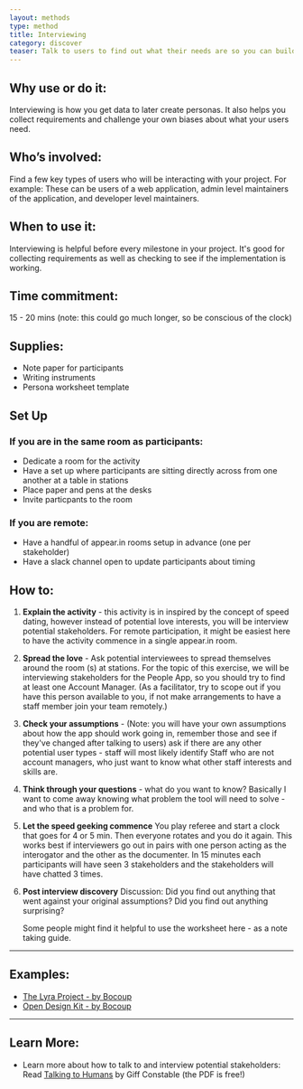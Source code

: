 ```yaml
---
layout: methods
type: method
title: Interviewing
category: discover
teaser: Talk to users to find out what their needs are so you can build a product they'll love.
---
```

## Why use or do it:

Interviewing is how you get data to later create personas. It also helps you collect requirements and challenge your own biases about what your users need.

## Who’s involved:

Find a few key types of users who will be interacting with your project. For example: These can be users of a web application, admin level maintainers of the application, and developer level maintainers.

## When to use it:

Interviewing is helpful before every milestone in your project. It's good for collecting requirements as well as checking to see if the implementation is working.

## Time commitment:

15 - 20 mins (note: this could go much longer, so be conscious of the clock)

## Supplies:

* Note paper for participants
* Writing instruments
* Persona worksheet template


## Set Up

### If you are in the same room as participants:

* Dedicate a room for the activity
* Have a set up where participants are sitting directly across from one another at a table in stations
* Place paper and pens at the desks
* Invite particpants to the room

### If you are remote:

* Have a handful of appear.in rooms setup in advance (one per stakeholder)
* Have a slack channel open to update participants about timing


## How to:

1. **Explain the activity** - this activity is in inspired by the concept of speed dating, however instead of potential love interests, you will be interview potential stakeholders.  For remote participation, it might be easiest here to have the activity commence in a single appear.in room.

2. **Spread the love** - Ask potential interviewees to spread themselves around the room (s) at stations. For the topic of this exercise, we will be interviewing stakeholders for the People App, so you should try to find at least one Account Manager. (As a facilitator, try to scope out if you have this person available to you, if not make arrangements to have a staff member join your team remotely.)

3. **Check your assumptions** - (Note: you will have your own assumptions about how the app should work going in, remember those and see if they've changed after talking to users) ask if there are any other potential user types - staff will most likely identify Staff who are not account managers, who just want to know what other staff interests and skills are.

4. **Think through your questions** - what do you want to know? Basically I want to come away knowing what problem the tool will need to solve - and who that is a problem for.

5. **Let the speed geeking commence** You play referee and start a clock that goes for 4 or 5 min. Then everyone rotates and you do it again. This works best if interviewers go out in pairs with one person acting as the interogator and the other as the documenter. In 15 minutes each participants  will have seen 3 stakeholders and the stakeholders will have chatted 3 times.

6. **Post interview discovery** Discussion: Did you find out anything that went against your original assumptions? Did you find out anything surprising?

    Some people might find it helpful to use the worksheet here - as a note taking guide.

---

## Examples:

* [The Lyra Project - by Bocoup](https://github.com/vega/lyra/search?q=persona&type=Issues&utf8=%E2%9C%93)
* [Open Design Kit - by Bocoup](https://github.com/bocoup/opendesignkit/issues/7)

---

## Learn More:
* Learn more about how to talk to and interview potential stakeholders: Read [Talking to Humans](http://www.talkingtohumans.com/) by Giff Constable (the PDF is free!)
